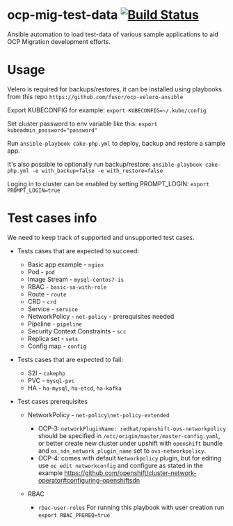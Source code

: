 # ocp-mig-test-data [![Build Status](https://travis-ci.com/fusor/ocp-mig-test-data.svg?branch=master)](https://travis-ci.com/fusor/ocp-mig-test-data)
Ansible automation to load test-data of various sample applications to aid OCP Migration development efforts.

# Usage
Velero is required for backups/restores, it can be installed using playbooks from this repo ```https://github.com/fusor/ocp-velero-ansible```

Export KUBECONFIG for example: ```export KUBECONFIG=~/.kube/config```

Set cluster password to env variable like this:
```export kubeadmin_password="password"```

Run ```ansible-playbook cake-php.yml``` to deploy, backup and restore a sample app.

It's also possible to optionally run backup/restore: ```ansible-playbook cake-php.yml -e with_backup=false -e with_restore=false```

Loging in to cluster can be enabled by setting PROMPT_LOGIN: ```export PROMPT_LOGIN=true```

# Test cases info

We need to keep track of supported and unsupported test cases.

* Tests cases that are expected to succeed:

  - Basic app example -  ```nginx```
  - Pod - ```pod```
  - Image Stream - ```mysql-centos7-is```
  - RBAC - ```basic-sa-with-role```
  - Route - ```route```
  - CRD - ```crd```
  - Service - ```service```
  - NetworkPolicy - ```net-policy``` - prerequisites needed
  - Pipeline - ```pipeline```
  - Security Context Constraints - ```scc```
  - Replica set - ```sets```
  - Config map - ```config```
  
* Tests cases that are expected to fail:

  - S2I - ```cakephp```
  - PVC - ```mysql-pvc```
  - HA - ```ha-mysql```, ```ha-etcd```, ```ha-kafka```

* Test cases prerequisites

  - NetworkPolicy - ```net-policy\net-policy-extended```
    - OCP-3: ```networkPluginName: redhat/openshift-ovs-networkpolicy``` should be specified in `/etc/origin/master/master-config.yaml`, or better create new cluster under upshift with `openshift` bundle and `os_sdn_network_plugin_name` set to `ovs-networkpolicy`.
    - OCP-4: comes with default `Networkpolicy` plugin, but for editing use `oc edit networkconfig` and configure as stated in the example https://github.com/openshift/cluster-network-operator#configuring-openshiftsdn

  - RBAC 
    - ```rbac-user-roles``` For running this playbook with user creation run ```export RBAC_PREREQ=true```
